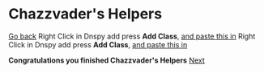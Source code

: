# Chazzvader's Helpers
[Go back](https://github.com/bamsestudio/Tutorials/blob/main/unity/modding/UnityModding.md)
Right Click in Dnspy add press **Add Class**, [and paste this in](https://github.com/bamsestudio/Tutorials/blob/main/unity/modding/data/ConfigHelper.cs)
Right Click in Dnspy add press **Add Class**, [and paste this in](https://github.com/bamsestudio/Tutorials/blob/main/unity/modding/data/BundleHelper.cs)

**Congratulations you finished Chazzvader's Helpers**
[Next](https://github.com/bamsestudio/Tutorials/blob/main/unity/modding/Chazzvader_Helpers.md)